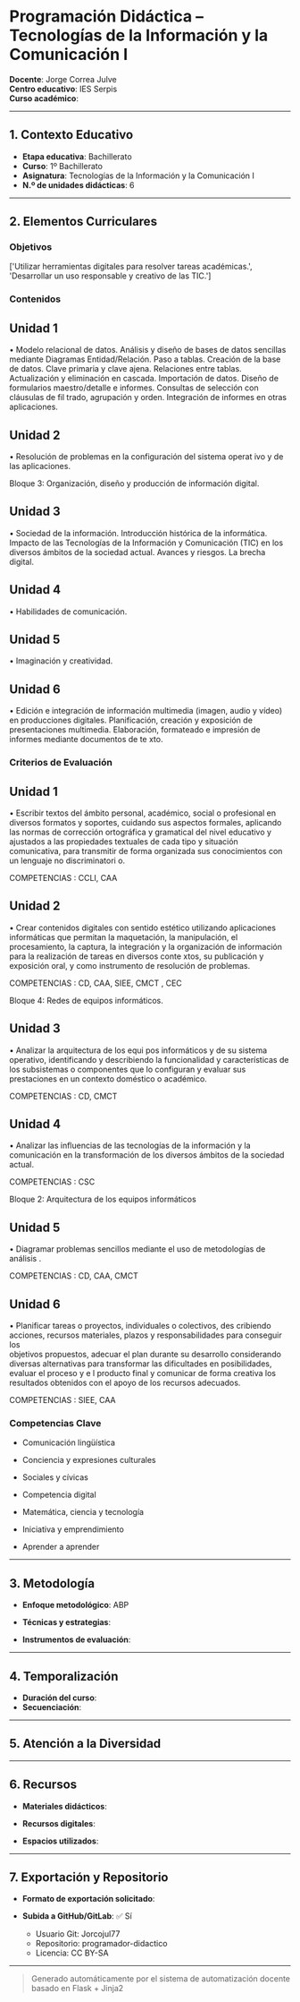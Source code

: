 # Programación Didáctica – Tecnologías de la Información y la Comunicación I

**Docente**: Jorge Correa Julve  
**Centro educativo**: IES Serpis  
**Curso académico**:   

---

## 1. Contexto Educativo

- **Etapa educativa**: Bachillerato
- **Curso**: 1º Bachillerato
- **Asignatura**: Tecnologías de la Información y la Comunicación I
- **N.º de unidades didácticas**: 6

---

## 2. Elementos Curriculares

### Objetivos
['Utilizar herramientas digitales para resolver tareas académicas.', 'Desarrollar un uso responsable y creativo de las TIC.']
### Contenidos

## Unidad 1
• Modelo relacional de datos. Análisis y diseño de bases de datos sencillas 
mediante Diagramas Entidad/Relación.  Paso a tablas. Creación de la base de 
datos. Clave primaria y clave ajena. Relaciones entre tablas. Actualización y 
eliminación en cascada. Importación de datos. Diseño de formularios 
maestro/detalle e informes. Consultas de selección con cláusulas de fil trado, 
agrupación y orden. Integración de informes en otras aplicaciones.

## Unidad 2
• Resolución de problemas en la configuración del sistema operat ivo y de las 
aplicaciones.  
 
 
Bloque 3: Organización, diseño y producción de información 
digital.

## Unidad 3
• Sociedad de la información. Introducción histórica de la informática. Impacto de 
las Tecnologías de la Información y Comunicación (TIC) en los diversos ámbitos 
de la sociedad actual. Avances y riesgos. La brecha digital.

## Unidad 4
• Habilidades de comunicación.

## Unidad 5
• Imaginación y creatividad.

## Unidad 6
• Edición e integración de información multimedia (imagen, audio y vídeo) en 
producciones digitales. Planificación, creación y exposición de presentaciones 
multimedia. Elaboración, formateado e impresión de informes mediante 
documentos de te xto.


### Criterios de Evaluación

## Unidad 1
• Escribir textos del ámbito personal, académico, social o profesional en 
diversos formatos y soportes, cuidando sus aspectos formales, aplicando las 
normas de corrección ortográfica y gramatical del nivel educativo y ajustados 
a las propiedades textuales de cada tipo y situación comunicativa, para 
transmitir de forma organizada sus conocimientos con un lenguaje no 
discriminatori o. 
 
COMPETENCIAS : CCLI, CAA

## Unidad 2
• Crear contenidos digitales con sentido estético utilizando aplicaciones 
informáticas que permitan la maquetación, la manipulación, el 
procesamiento, la captura, la integración y la organización de información 
para la realización de tareas en diversos conte xtos, su publicación y 
exposición oral, y como instrumento de resolución de problemas.  
 
COMPETENCIAS : CD, CAA, SIEE, CMCT , CEC  
 
Bloque 4: Redes de equipos informáticos.

## Unidad 3
• Analizar la arquitectura de los equi pos informáticos y de su sistema 
operativo, identificando y describiendo la funcionalidad y características de 
los subsistemas o componentes que lo configuran y evaluar sus prestaciones 
en un contexto doméstico o académico.  
 
COMPETENCIAS : CD, CMCT

## Unidad 4
• Analizar las influencias de las tecnologías de la información y la 
comunicación en la transformación de los diversos ámbitos de la sociedad 
actual.  
 
COMPETENCIAS : CSC  
 
Bloque 2: Arquitectura de los equipos informáticos

## Unidad 5
• Diagramar problemas sencillos mediante el uso de metodologías de análisis . 
 
COMPETENCIAS : CD, CAA, CMCT

## Unidad 6
• Planificar tareas o proyectos, individuales o colectivos, des cribiendo 
acciones, recursos materiales, plazos y responsabilidades para conseguir los  
objetivos propuestos, adecuar el plan durante su desarrollo considerando 
diversas alternativas para transformar las dificultades en posibilidades, 
evaluar  el proceso y e l producto final y comunicar de forma creativa los 
resultados obtenidos con el apoyo de los recursos adecuados.  
 
COMPETENCIAS : SIEE, CAA


### Competencias Clave


- Comunicación lingüística

- Conciencia y expresiones culturales

- Sociales y cívicas

- Competencia digital

- Matemática, ciencia y tecnología

- Iniciativa y emprendimiento

- Aprender a aprender



---

## 3. Metodología

- **Enfoque metodológico**: ABP
- **Técnicas y estrategias**:  
  
- **Instrumentos de evaluación**: 

---

## 4. Temporalización

- **Duración del curso**: 
- **Secuenciación**:  
  

---

## 5. Atención a la Diversidad



---

## 6. Recursos

- **Materiales didácticos**:  
  
- **Recursos digitales**:  
  
- **Espacios utilizados**: 

---

## 7. Exportación y Repositorio

- **Formato de exportación solicitado**: 
- **Subida a GitHub/GitLab**: ✅ Sí

  - Usuario Git: Jorcojul77
  - Repositorio: programador-didactico
  - Licencia: CC BY-SA


---

> Generado automáticamente por el sistema de automatización docente basado en Flask + Jinja2